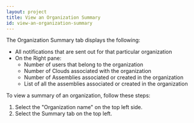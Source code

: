 ```yaml
---
layout: project
title: View an Organization Summary
id: view-an-organization-summary
---
```


The Organization Summary tab displays the following: 


* All notifications that are sent out for that particular organization
* On the Right pane:
    *  Number of users that belong to the organization
    *  Number of Clouds associated with the organization
    *  Number of Assemblies associated or created in the organization
    *  List of all the assemblies associated or created in the organization

To view a summary of an organization, follow these steps:

1. Select the "Organization name" on the top left side.
2. Select the Summary tab on the top left.

